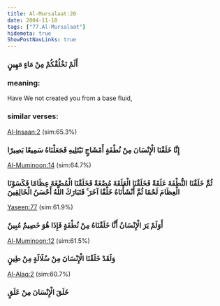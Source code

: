 ```yaml
---
title: Al-Mursalaat:20
date: 2004-11-18
tags: ["77.Al-Mursalaat"]
hidemeta: true 
ShowPostNavLinks: true 
---
```

### أَلَمْ نَخْلُقْكُمْ مِنْ مَاءٍ مَهِينٍ
### meaning: 
Have We not created you from a base fluid,
### similar verses: 

[Al-Insaan:2](/76/2) (sim:65.3%)

### إِنَّا خَلَقْنَا الْإِنْسَانَ مِنْ نُطْفَةٍ أَمْشَاجٍ نَبْتَلِيهِ فَجَعَلْنَاهُ سَمِيعًا بَصِيرًا

[Al-Muminoon:14](/23/14) (sim:64.7%)

### ثُمَّ خَلَقْنَا النُّطْفَةَ عَلَقَةً فَخَلَقْنَا الْعَلَقَةَ مُضْغَةً فَخَلَقْنَا الْمُضْغَةَ عِظَامًا فَكَسَوْنَا الْعِظَامَ لَحْمًا ثُمَّ أَنْشَأْنَاهُ خَلْقًا آخَرَ ۚ فَتَبَارَكَ اللَّهُ أَحْسَنُ الْخَالِقِينَ

[Yaseen:77](/36/77) (sim:61.9%)

### أَوَلَمْ يَرَ الْإِنْسَانُ أَنَّا خَلَقْنَاهُ مِنْ نُطْفَةٍ فَإِذَا هُوَ خَصِيمٌ مُبِينٌ

[Al-Muminoon:12](/23/12) (sim:61.5%)

### وَلَقَدْ خَلَقْنَا الْإِنْسَانَ مِنْ سُلَالَةٍ مِنْ طِينٍ

[Al-Alaq:2](/96/2) (sim:60.7%)

### خَلَقَ الْإِنْسَانَ مِنْ عَلَقٍ

